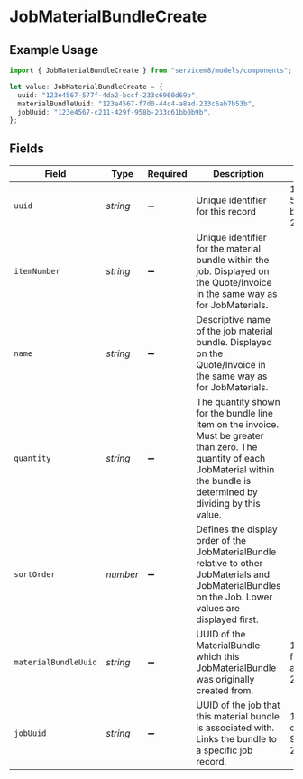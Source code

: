 # JobMaterialBundleCreate

## Example Usage

```typescript
import { JobMaterialBundleCreate } from "servicem8/models/components";

let value: JobMaterialBundleCreate = {
  uuid: "123e4567-577f-4da2-bccf-233c6960d69b",
  materialBundleUuid: "123e4567-f7d0-44c4-a8ad-233c6ab7b53b",
  jobUuid: "123e4567-c211-429f-958b-233c61bb0b9b",
};
```

## Fields

| Field                                                                                                                                                                              | Type                                                                                                                                                                               | Required                                                                                                                                                                           | Description                                                                                                                                                                        | Example                                                                                                                                                                            |
| ---------------------------------------------------------------------------------------------------------------------------------------------------------------------------------- | ---------------------------------------------------------------------------------------------------------------------------------------------------------------------------------- | ---------------------------------------------------------------------------------------------------------------------------------------------------------------------------------- | ---------------------------------------------------------------------------------------------------------------------------------------------------------------------------------- | ---------------------------------------------------------------------------------------------------------------------------------------------------------------------------------- |
| `uuid`                                                                                                                                                                             | *string*                                                                                                                                                                           | :heavy_minus_sign:                                                                                                                                                                 | Unique identifier for this record                                                                                                                                                  | 123e4567-577f-4da2-bccf-233c6960d69b                                                                                                                                               |
| `itemNumber`                                                                                                                                                                       | *string*                                                                                                                                                                           | :heavy_minus_sign:                                                                                                                                                                 | Unique identifier for the material bundle within the job. Displayed on the Quote/Invoice in the same way as for JobMaterials.                                                      |                                                                                                                                                                                    |
| `name`                                                                                                                                                                             | *string*                                                                                                                                                                           | :heavy_minus_sign:                                                                                                                                                                 | Descriptive name of the job material bundle. Displayed on the Quote/Invoice in the same way as for JobMaterials.                                                                   |                                                                                                                                                                                    |
| `quantity`                                                                                                                                                                         | *string*                                                                                                                                                                           | :heavy_minus_sign:                                                                                                                                                                 | The quantity shown for the bundle line item on the invoice. Must be greater than zero. The quantity of each JobMaterial within the bundle is determined by dividing by this value. |                                                                                                                                                                                    |
| `sortOrder`                                                                                                                                                                        | *number*                                                                                                                                                                           | :heavy_minus_sign:                                                                                                                                                                 | Defines the display order of the JobMaterialBundle relative to other JobMaterials and JobMaterialBundles on the Job. Lower values are displayed first.                             |                                                                                                                                                                                    |
| `materialBundleUuid`                                                                                                                                                               | *string*                                                                                                                                                                           | :heavy_minus_sign:                                                                                                                                                                 | UUID of the MaterialBundle which this JobMaterialBundle was originally created from.                                                                                               | 123e4567-f7d0-44c4-a8ad-233c6ab7b53b                                                                                                                                               |
| `jobUuid`                                                                                                                                                                          | *string*                                                                                                                                                                           | :heavy_minus_sign:                                                                                                                                                                 | UUID of the job that this material bundle is associated with. Links the bundle to a specific job record.                                                                           | 123e4567-c211-429f-958b-233c61bb0b9b                                                                                                                                               |